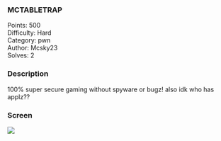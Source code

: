 ### MCTABLETRAP

Points: 500 \
Difficulty: Hard \
Category: pwn \
Author: Mcsky23 \
Solves: 2

### Description

100% super secure gaming without spyware or bugz! also idk who has applz??

### Screen

![](img/task.png)
